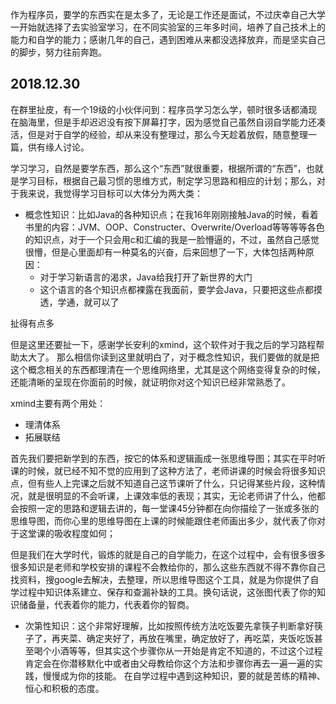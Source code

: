 作为程序员，要学的东西实在是太多了，无论是工作还是面试，不过庆幸自己大学一开始就选择了去实验室学习，在不同实验室的三年多时间，培养了自己技术上的能力和自学的能力；感谢几年的自己，遇到困难从来都没选择放弃，而是坚实自己的脚步，努力往前奔跑。

2018.12.30
----------

在群里扯皮，有一个19级的小伙伴问到：程序员学习怎么学，顿时很多话都涌现在脑海里，但是手却迟迟没有按下屏幕打字，因为感觉自己虽然自诩自学能力还凑活，但是对于自学的经验，却从来没有整理过，那么今天趁着放假，随意整理一篇，供有缘人讨论。

学习学习，自然是要学东西，那么这个“东西”就很重要，根据所谓的“东西”，也就是学习目标，根据自己最习惯的思维方式，制定学习思路和相应的计划；那么，对于我来说，我觉得学习目标可以大体分为两大类：
- 概念性知识：比如Java的各种知识点；在我16年刚刚接触Java的时候，看着书里的内容：JVM、OOP、Constructer、Overwrite/Overload等等等等各色的知识点，对于一个只会用c和汇编的我是一脸懵逼的，不过，虽然自己感觉很懵，但是心里面却有一种莫名的兴奋，后来回想了一下，大体包括两种原因：
    - 对于学习新语言的渴求，Java给我打开了新世界的大门
    - 这个语言的各个知识点都裸露在我面前，要学会Java，只要把这些点都摸透，学通，就可以了

扯得有点多

但是这里还要扯一下，感谢学长安利的xmind，这个软件对于我之后的学习路程帮助太大了。
那么相信你读到这里就明白了，对于概念性知识，我们要做的就是把这个概念相关的东西都理清在一个思维网络里，尤其是这个网络变得复杂的时候，还能清晰的呈现在你面前的时候，就证明你对这个知识已经非常熟悉了。

xmind主要有两个用处：
- 理清体系
- 拓展联结

首先我们要把新学到的东西，按它的体系和逻辑画成一张思维导图；其实在平时听课的时候，就已经不知不觉的应用到了这种方法了，老师讲课的时候会将很多知识点，但有些人上完课之后就不知道自己这节课听了什么，只记得某些片段，这种情况，就是很明显的不会听课，上课效率低的表现；其实，无论老师讲了什么，他都会按照一定的思路和逻辑去讲的，每一堂课45分钟都在向你描绘了一张或多张的思维导图，而你心里的思维导图在上课的时候能跟住老师画出多少，就代表了你对于这堂课的吸收程度如何；

但是我们在大学时代，锻炼的就是自己的自学能力，在这个过程中，会有很多很多很多知识是老师和学校安排的课程不会教给你的，那么这些东西就不得不靠你自己找资料，搜google去解决，去整理，所以思维导图这个工具，就是为你提供了自学过程中知识体系建立、保存和查漏补缺的工具。换句话说，这张图代表了你的知识储备量，代表着你的能力，代表着你的智商。

- 次第性知识：这个非常好理解，比如按照传统方法吃饭要先拿筷子判断拿好筷子了，再夹菜、确定夹好了，再放在嘴里，确定放好了，再吃菜，夹饭吃饭甚至喝个小酒等等，但其实这个步骤你从一开始是肯定不知道的，不过这个过程肯定会在你潜移默化中或者由父母教给你这个方法和步骤你再去一遍一遍的实践，慢慢成为你的技能。
在自学过程中遇到这种知识，要的就是苦练的精神、恒心和积极的态度。

